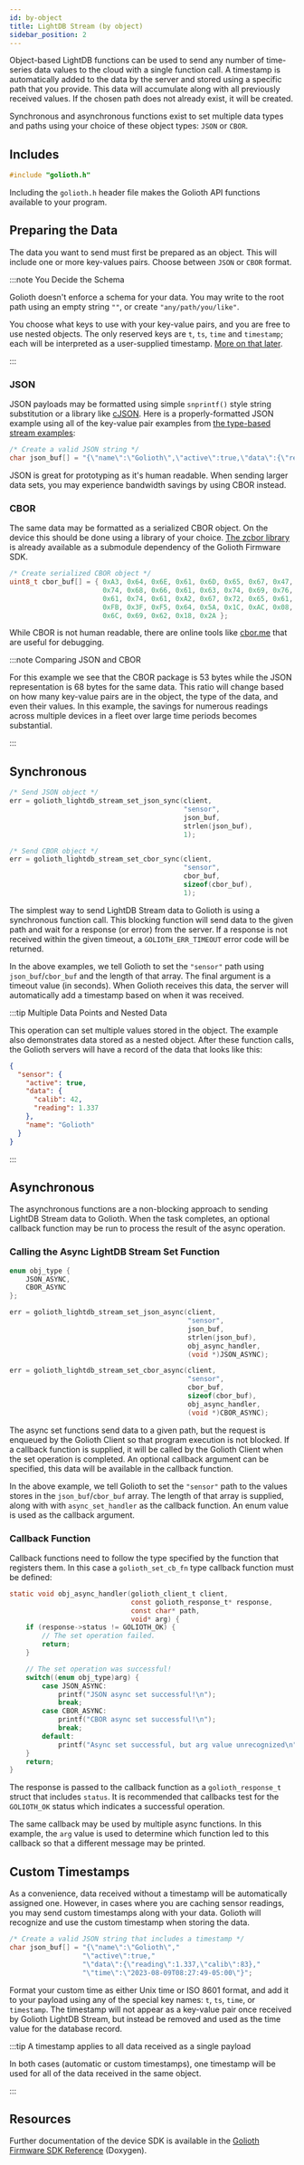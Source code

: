 ```yaml
---
id: by-object
title: LightDB Stream (by object)
sidebar_position: 2
---
```


Object-based LightDB functions can be used to send any number of time-series
data values to the cloud with a single function call. A timestamp is
automatically added to the data by the server and stored using a specific path
that you provide. This data will accumulate along with all previously received
values. If the chosen path does not already exist, it will be created.

Synchronous and asynchronous functions exist to set multiple data types and
paths using your choice of these object types: `JSON` or `CBOR`.

## Includes

```c
#include "golioth.h"
```

Including the `golioth.h` header file makes the Golioth API functions available
to your program.

## Preparing the Data

The data you want to send must first be prepared as an object. This will include
one or more key-values pairs. Choose between `JSON` or `CBOR` format.

:::note You Decide the Schema

Golioth doesn't enforce a schema for your data. You may write to the root path
using an empty string `""`, or create `"any/path/you/like"`.

You choose what keys to use with your key-value pairs, and you are free to use
nested objects. The only reserved keys are `t`, `ts`, `time` and `timestamp`;
each will be interpreted as a user-supplied timestamp. [More on that
later](by-object#custom-timestamps).

:::

### JSON

JSON payloads may be formatted using simple `snprintf()` style string
substitution or a library like [cJSON](https://github.com/DaveGamble/cJSON).
Here is a properly-formatted JSON example using all of the key-value pair
examples from [the type-based stream examples](by-type#synchronous):

```c
/* Create a valid JSON string */
char json_buf[] = "{\"name\":\"Golioth\",\"active\":true,\"data\":{\"reading\":1.337,\"calib\":42}}";
```

JSON is great for prototyping as it's human readable. When sending larger data
sets, you may experience bandwidth savings by using CBOR instead.

### CBOR

The same data may be formatted as a serialized CBOR object. On the device this
should be done using a library of your choice. [The zcbor
library](https://github.com/NordicSemiconductor/zcbor) is already available as a
submodule dependency of the Golioth Firmware SDK.

```c
/* Create serialized CBOR object */
uint8_t cbor_buf[] = { 0xA3, 0x64, 0x6E, 0x61, 0x6D, 0x65, 0x67, 0x47, 0x6F, 0x6C, 0x69, 0x6F,
                       0x74, 0x68, 0x66, 0x61, 0x63, 0x74, 0x69, 0x76, 0x65, 0xF5, 0x64, 0x64,
                       0x61, 0x74, 0x61, 0xA2, 0x67, 0x72, 0x65, 0x61, 0x64, 0x69, 0x6E, 0x67,
                       0xFB, 0x3F, 0xF5, 0x64, 0x5A, 0x1C, 0xAC, 0x08, 0x31, 0x65, 0x63, 0x61,
                       0x6C, 0x69, 0x62, 0x18, 0x2A };
```

While CBOR is not human readable, there are online tools like
[cbor.me](https://cbor.me/) that are useful for debugging.

:::note Comparing JSON and CBOR

For this example we see that the CBOR package is 53 bytes while the JSON
representation is 68 bytes for the same data. This ratio will change based on
how many key-value pairs are in the object, the type of the data, and even their
values. In this example, the savings for numerous readings across multiple
devices in a fleet over large time periods becomes substantial.

:::

## Synchronous

```c
/* Send JSON object */
err = golioth_lightdb_stream_set_json_sync(client,
                                           "sensor",
                                           json_buf,
                                           strlen(json_buf),
                                           1);

/* Send CBOR object */
err = golioth_lightdb_stream_set_cbor_sync(client,
                                           "sensor",
                                           cbor_buf,
                                           sizeof(cbor_buf),
                                           1);
```


The simplest way to send LightDB Stream data to Golioth is using a synchronous
function call. This blocking function will send data to the given path and wait
for a response (or error) from the server. If a response is not received within
the given timeout, a `GOLIOTH_ERR_TIMEOUT` error code will be returned.

In the above examples, we tell Golioth to set the `"sensor"` path using
`json_buf`/`cbor_buf` and the length of that array. The final argument is a
timeout value (in seconds). When Golioth receives this data, the server will
automatically add a timestamp based on when it was received.

:::tip Multiple Data Points and Nested Data

This operation can set multiple values stored in the object. The example also
demonstrates data stored as a nested object. After these function calls, the
Golioth servers will have a record of the data that looks like this:

```json
{
  "sensor": {
    "active": true,
    "data": {
      "calib": 42,
      "reading": 1.337
    },
    "name": "Golioth"
  }
}
```

:::

## Asynchronous

The asynchronous functions are a non-blocking approach to sending LightDB Stream
data to Golioth. When the task completes, an optional callback function may be
run to process the result of the async operation.

### Calling the Async LightDB Stream Set Function

```c
enum obj_type {
    JSON_ASYNC,
    CBOR_ASYNC
};

err = golioth_lightdb_stream_set_json_async(client,
                                            "sensor",
                                            json_buf,
                                            strlen(json_buf),
                                            obj_async_handler,
                                            (void *)JSON_ASYNC);

err = golioth_lightdb_stream_set_cbor_async(client,
                                            "sensor",
                                            cbor_buf,
                                            sizeof(cbor_buf),
                                            obj_async_handler,
                                            (void *)CBOR_ASYNC);
```

The async set functions send data to a given path, but the request is enqueued
by the Golioth Client so that program execution is not blocked. If a callback
function is supplied, it will be called by the Golioth Client when the set
operation is completed. An optional callback argument can be specified, this
data will be available in the callback function.

In the above example, we tell Golioth to set the `"sensor"` path to the values
stores in the `json_buf`/`cbor_buf` array. The length of that array is supplied,
along with  with `async_set_handler` as the callback function. An enum value is
used as the callback argument.

### Callback Function

Callback functions need to follow the type specified by the function that
registers them. In this case a `golioth_set_cb_fn` type callback
function must be defined:

```c
static void obj_async_handler(golioth_client_t client,
                              const golioth_response_t* response,
                              const char* path,
                              void* arg) {
    if (response->status != GOLIOTH_OK) {
        // The set operation failed.
        return;
    }

    // The set operation was successful!
    switch((enum obj_type)arg) {
        case JSON_ASYNC:
            printf("JSON async set successful!\n");
            break;
        case CBOR_ASYNC:
            printf("CBOR async set successful!\n");
            break;
        default:
            printf("Async set successful, but arg value unrecognized\n");
    }
    return;
}
```

The response is passed to the callback function as a `golioth_response_t` struct
that includes `status`. It is recommended that callbacks test for the
`GOLIOTH_OK` status which indicates a successful operation.

The same callback may be used by multiple async functions. In this example, the
`arg` value is used to determine which function led to this callback so that a
different message may be printed.

## Custom Timestamps

As a convenience, data received without a timestamp will be automatically
assigned one. However, in cases where you are caching sensor readings, you may
send custom timestamps along with your data. Golioth will recognize and use the
custom timestamp when storing the data.

```c
/* Create a valid JSON string that includes a timestamp */
char json_buf[] = "{\"name\":\"Golioth\","
                  "\"active\":true,"
                  "\"data\":{\"reading\":1.337,\"calib\":83},"
                  "\"time\":\"2023-08-09T08:27:49-05:00\"}";
```

Format your custom time as either Unix time or ISO 8601 format, and add it to
your payload using any of the special key names: `t`, `ts`, `time`, or
`timestamp`. The timestamp will not appear as a key-value pair once received by
Golioth LightDB Stream, but instead be removed and used as the time value for
the database record.

:::tip A timestamp applies to all data received as a single payload

In both cases (automatic or custom timestamps), one timestamp will be used for
all of the data received in the same object.

:::

## Resources

Further documentation of the device SDK is available in the [Golioth Firmware
SDK
Reference](https://firmware-sdk-docs.golioth.io/group__golioth__lightdb.html)
(Doxygen).
